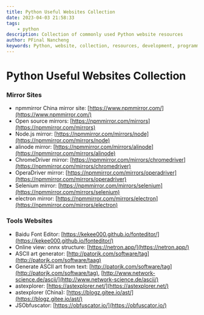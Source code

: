 ```yaml
---
title: Python Useful Websites Collection
date: 2023-04-03 21:58:33
tags:
    - python
description: Collection of commonly used Python website resources
author: PFinal Nancheng
keywords: Python, website, collection, resources, development, programming, tools, mirror sites, crawler
---
```

# Python Useful Websites Collection

### Mirror Sites

- npmmirror China mirror site: [https://www.npmmirror.com/](https://www.npmmirror.com/)
- Open source mirrors: [https://npmmirror.com/mirrors](https://npmmirror.com/mirrors)
- Node.js mirror: [https://npmmirror.com/mirrors/node](https://npmmirror.com/mirrors/node)
- alinode mirror: [https://npmmirror.com/mirrors/alinode](https://npmmirror.com/mirrors/alinode)
- ChromeDriver mirror: [https://npmmirror.com/mirrors/chromedriver](https://npmmirror.com/mirrors/chromedriver)
- OperaDriver mirror: [https://npmmirror.com/mirrors/operadriver](https://npmmirror.com/mirrors/operadriver)
- Selenium mirror: [https://npmmirror.com/mirrors/selenium](https://npmmirror.com/mirrors/selenium)
- electron mirror: [https://npmmirror.com/mirrors/electron](https://npmmirror.com/mirrors/electron)

### Tools Websites

- Baidu Font Editor: [https://kekee000.github.io/fonteditor/](https://kekee000.github.io/fonteditor/)
- Online view: onnx structure: [https://netron.app/](https://netron.app/)
- ASCII art generator: [http://patorjk.com/software/tag](http://patorjk.com/software/taag)
- Generate ASCII art from text: [http://patorjk.com/software/tag](http://patorjk.com/software/tag), [http://www.network-science.de/ascii/](http://www.network-science.de/ascii/)
- astexplorer: [https://astexplorer.net/](https://astexplorer.net/)
- astexplorer (China): [https://blogz.gitee.io/ast/](https://blogz.gitee.io/ast/)
- JSObfuscator: [https://obfuscator.io/](https://obfuscator.io/) 